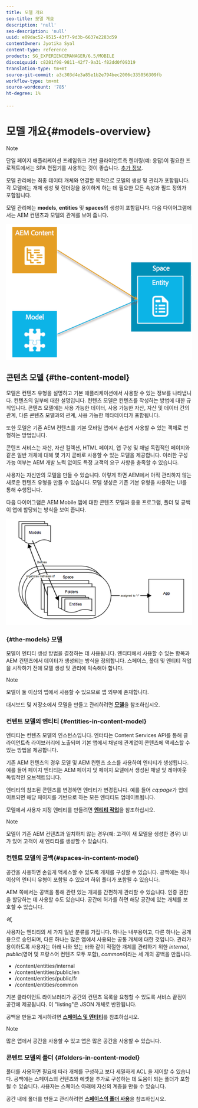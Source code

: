 ```yaml
---
title: 모델 개요
seo-title: 모델 개요
description: 'null'
seo-description: 'null'
uuid: e09dac52-9515-43f7-9d3b-6637e2283d59
contentOwner: Jyotika Syal
content-type: reference
products: SG_EXPERIENCEMANAGER/6.5/MOBILE
discoiquuid: c8281f98-9811-42f7-9a31-f82dd0f09319
translation-type: tm+mt
source-git-commit: a3c303d4e3a85e1b2e794bec2006c335056309fb
workflow-type: tm+mt
source-wordcount: '785'
ht-degree: 1%

---
```



# 모델 개요{#models-overview}

>[!NOTE]
>
>단일 페이지 애플리케이션 프레임워크 기반 클라이언트측 렌더링(예: 응답)이 필요한 프로젝트에서는 SPA 편집기를 사용하는 것이 좋습니다. [추가 정보](/help/sites-developing/spa-overview.md).

모델 관리에는 최종 데이터 개체와 연결할 목적으로 모델의 생성 및 관리가 포함됩니다. 각 모델에는 개체 생성 및 렌더링을 용이하게 하는 데 필요한 모든 속성과 필드 정의가 포함됩니다.

모델 관리에는 **models**, **entities** 및 **spaces**&#x200B;의 생성이 포함됩니다. 다음 다이어그램에서는 AEM 컨텐츠과 모델의 관계를 보여 줍니다.

![chlimage_1-81](assets/chlimage_1-81.png)

## 콘텐츠 모델 {#the-content-model}

모델은 컨텐츠 유형을 설명하고 기본 애플리케이션에서 사용할 수 있는 정보를 나타냅니다. 컨텐츠의 일부에 대한 설명입니다. 컨텐츠 모델은 컨텐츠를 작성하는 방법에 대한 규칙입니다. 콘텐츠 모델에는 사용 가능한 데이터, 사용 가능한 자산, 자산 및 데이터 간의 관계, 다른 콘텐츠 모델과의 관계, 사용 가능한 메타데이터가 포함됩니다.

또한 모델은 기존 AEM 컨텐츠를 기본 모바일 앱에서 손쉽게 사용할 수 있는 객체로 변형하는 방법입니다.

콘텐츠 서비스는 자산, 자산 컬렉션, HTML 페이지, 앱 구성 및 채널 독립적인 페이지와 같은 일반 개체에 대해 몇 가지 곧바로 사용할 수 있는 모델을 제공합니다. 이러한 구성 가능 여부는 AEM 개발 노력 없이도 특정 고객의 요구 사항을 충족할 수 있습니다.

사용자는 자신만의 모델을 만들 수 있습니다. 이렇게 하면 AEM에서 아직 관리하지 않는 새로운 컨텐츠 유형을 만들 수 있습니다. 모델 생성은 기존 기본 유형을 사용하는 UI를 통해 수행됩니다.

다음 다이어그램은 AEM Mobile 앱에 대한 콘텐츠 모델과 응용 프로그램, 폴더 및 공백이 앱에 할당되는 방식을 보여 줍니다.

![chlimage_1-82](assets/chlimage_1-82.png)

### {#the-models} 모델

모델이 엔티티 생성 방법을 결정하는 데 사용됩니다. 엔티티에서 사용할 수 있는 항목과 AEM 컨텐츠에서 데이터가 생성되는 방식을 정의합니다. 스페이스, 폴더 및 엔티티 작업을 시작하기 전에 모델 생성 및 관리에 익숙해야 합니다.

>[!NOTE]
>
>모델이 둘 이상의 앱에서 사용할 수 있으므로 앱 외부에 존재합니다.


대시보드 및 저장소에서 모델을 만들고 관리하려면 **[모델](/help/mobile/administer-mobile-apps.md)**&#x200B;을 참조하십시오.

### 컨텐트 모델의 엔티티 {#entities-in-content-model}

엔티티는 컨텐츠 모델의 인스턴스입니다. 엔터티는 Content Services API를 통해 클라이언트측 라이브러리에 노출되며 기본 앱에서 채널에 관계없이 콘텐츠에 액세스할 수 있는 방법을 제공합니다.

기존 AEM 컨텐츠의 경우 모델 및 AEM 컨텐츠 소스를 사용하여 엔티티가 생성됩니다. 예를 들어 페이지 엔티티는 AEM 페이지 및 페이지 모델에서 생성된 채널 및 레이아웃 독립적인 오브젝트입니다.

엔티티의 참조된 콘텐츠를 변경하면 엔티티가 변경됩니다. 예를 들어 *cq:page*&#x200B;가 업데이트되면 해당 페이지를 기반으로 하는 모든 엔티티도 업데이트됩니다.

모델에서 사용자 지정 엔티티를 만들려면 **[엔티티 작업](/help/mobile/spaces-and-entities.md)**&#x200B;을 참조하십시오.

>[!NOTE]
>
>모델이 기존 AEM 컨텐츠과 일치하지 않는 경우(예: 고객이 새 모델을 생성한 경우) UI가 있어 고객이 새 엔티티를 생성할 수 있습니다.


### 컨텐트 모델의 공백{#spaces-in-content-model}

공간을 사용하면 손쉽게 액세스할 수 있도록 개체를 구성할 수 있습니다. 공백에는 하나 이상의 엔티티 유형이 포함될 수 있으며 하위 폴더가 포함될 수 있습니다.

AEM 쪽에서는 공백을 통해 관련 있는 개체를 간편하게 관리할 수 있습니다. 인증 권한을 할당하는 데 사용할 수도 있습니다. 공간에 허가를 하면 해당 공간에 있는 개체를 보호할 수 있습니다.

*예*,

사용자는 엔티티의 세 가지 일반 분류를 가집니다. 하나는 내부용이고, 다른 하나는 공개용으로 승인되며, 다른 하나는 많은 앱에서 사용되는 공통 개체에 대한 것입니다. 관리가 용이하도록 사용자는 아래 나와 있는 바와 같이 적절한 개체를 관리하기 위한 *internal*, *public*(영어 및 프랑스어 컨텐츠 모두 포함), *common*&#x200B;이라는 세 개의 공백을 만듭니다.

* /content/entities/internal
* /content/entities/public/en
* /content/entities/public/fr
* /content/entities/common

기본 클라이언트 라이브러리가 공간의 컨텐츠 목록을 요청할 수 있도록 서비스 끝점이 공간에 제공됩니다. 이 &quot;listing&quot;은 JSON 개체로 반환됩니다.

공백을 만들고 게시하려면 **[스페이스 및 엔티티](/help/mobile/spaces-and-entities.md)**&#x200B;를 참조하십시오.

>[!NOTE]
>
>많은 앱에서 공간을 사용할 수 있고 앱은 많은 공간을 사용할 수 있습니다.

### 콘텐트 모델의 폴더 {#folders-in-content-model}

폴더를 사용하면 필요에 따라 개체를 구성하고 보다 세밀하게 ACL 을 제어할 수 있습니다. 공백에는 스페이스의 컨텐츠와 에셋을 추가로 구성하는 데 도움이 되는 폴더가 포함될 수 있습니다. 사용자는 스페이스 아래에 자신의 계층을 만들 수 있습니다.

공간 내에 폴더를 만들고 관리하려면 **[스페이스의 폴더 사용](/help/mobile/spaces-and-entities.md)**&#x200B;을 참조하십시오.
